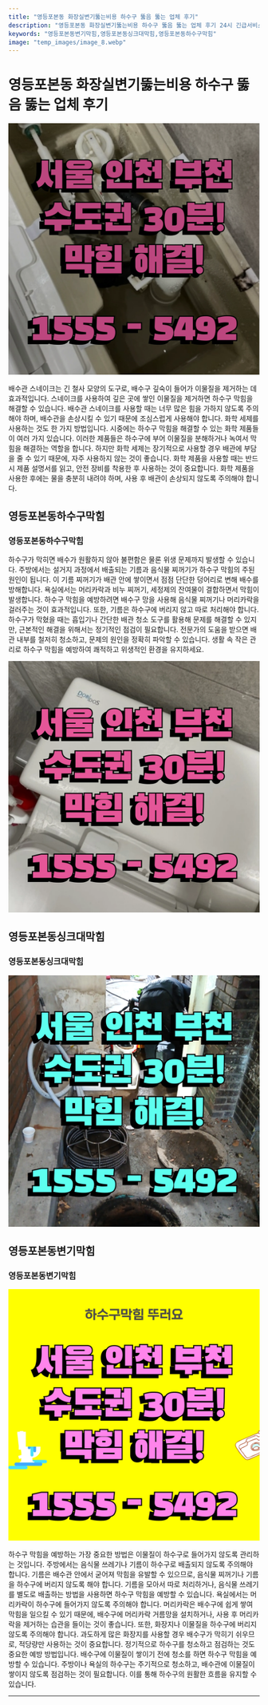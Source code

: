 ```yaml
---
title: "영등포본동 화장실변기뚫는비용 하수구 뚫음 뚫는 업체 후기"
description: "영등포본동 화장실변기뚫는비용 하수구 뚫음 뚫는 업체 후기 24시 긴급서비스"
keywords: "영등포본동변기막힘,영등포본동싱크대막힘,영등포본동하수구막힘"
image: "temp_images/image_8.webp"
---
```


# 영등포본동 화장실변기뚫는비용 하수구 뚫음 뚫는 업체 후기

![영등포본동하수구막힘](temp_images/image_4.webp) 

배수관 스네이크는 긴 철사 모양의 도구로, 배수구 깊숙이 들어가 이물질을 제거하는 데 효과적입니다. 스네이크를 사용하여 깊은 곳에 쌓인 이물질을 제거하면 하수구 막힘을 해결할 수 있습니다. 배수관 스네이크를 사용할 때는 너무 많은 힘을 가하지 않도록 주의해야 하며, 배수관을 손상시킬 수 있기 때문에 조심스럽게 사용해야 합니다. 화학 세제를 사용하는 것도 한 가지 방법입니다. 시중에는 하수구 막힘을 해결할 수 있는 화학 제품들이 여러 가지 있습니다. 이러한 제품들은 하수구에 부어 이물질을 분해하거나 녹여서 막힘을 해결하는 역할을 합니다. 하지만 화학 세제는 장기적으로 사용할 경우 배관에 부담을 줄 수 있기 때문에, 자주 사용하지 않는 것이 좋습니다. 화학 제품을 사용할 때는 반드시 제품 설명서를 읽고, 안전 장비를 착용한 후 사용하는 것이 중요합니다. 화학 제품을 사용한 후에는 물을 충분히 내려야 하며, 사용 후 배관이 손상되지 않도록 주의해야 합니다.


## 영등포본동하수구막힘

### 영등포본동하수구막힘

하수구가 막히면 배수가 원활하지 않아 불편함은 물론 위생 문제까지 발생할 수 있습니다. 주방에서는 설거지 과정에서 배출되는 기름과 음식물 찌꺼기가 하수구 막힘의 주된 원인이 됩니다. 이 기름 찌꺼기가 배관 안에 쌓이면서 점점 단단한 덩어리로 변해 배수를 방해합니다. 욕실에서는 머리카락과 비누 찌꺼기, 세정제의 잔여물이 결합하면서 막힘이 발생합니다. 하수구 막힘을 예방하려면 배수구 망을 사용해 음식물 찌꺼기나 머리카락을 걸러주는 것이 효과적입니다. 또한, 기름은 하수구에 버리지 않고 따로 처리해야 합니다. 하수구가 막혔을 때는 흡입기나 간단한 배관 청소 도구를 활용해 문제를 해결할 수 있지만, 근본적인 해결을 위해서는 정기적인 점검이 필요합니다. 전문가의 도움을 받으면 배관 내부를 철저히 청소하고, 문제의 원인을 정확히 파악할 수 있습니다. 생활 속 작은 관리로 하수구 막힘을 예방하여 쾌적하고 위생적인 환경을 유지하세요.

![영등포본동하수구막힘](temp_images/image_2.webp) 



## 영등포본동싱크대막힘

### 영등포본동싱크대막힘

![영등포본동싱크대막힘](temp_images/image_5.webp) 



## 영등포본동변기막힘

### 영등포본동변기막힘

![영등포본동변기막힘](temp_images/image_1.webp) 

  하수구 막힘을 예방하는 가장 중요한 방법은 이물질이 하수구로 들어가지 않도록 관리하는 것입니다. 주방에서는 음식물 쓰레기나 기름이 하수구로 배출되지 않도록 주의해야 합니다. 기름은 배수관 안에서 굳어져 막힘을 유발할 수 있으므로, 음식물 찌꺼기나 기름을 하수구에 버리지 않도록 해야 합니다. 기름을 모아서 따로 처리하거나, 음식물 쓰레기를 별도로 배출하는 방법을 사용하면 하수구 막힘을 예방할 수 있습니다. 욕실에서는 머리카락이 하수구에 들어가지 않도록 주의해야 합니다. 머리카락은 배수구에 쉽게 쌓여 막힘을 일으킬 수 있기 때문에, 배수구에 머리카락 거름망을 설치하거나, 사용 후 머리카락을 제거하는 습관을 들이는 것이 좋습니다. 또한, 화장지나 이물질을 하수구에 버리지 않도록 주의해야 합니다. 과도하게 많은 화장지를 사용할 경우 배수구가 막히기 쉬우므로, 적당량만 사용하는 것이 중요합니다. 정기적으로 하수구를 청소하고 점검하는 것도 중요한 예방 방법입니다. 배수구에 이물질이 쌓이기 전에 청소를 하면 하수구 막힘을 예방할 수 있습니다. 주방이나 욕실의 하수구는 주기적으로 청소하고, 배수관에 이물질이 쌓이지 않도록 점검하는 것이 필요합니다. 이를 통해 하수구의 원활한 흐름을 유지할 수 있습니다.

---

